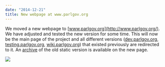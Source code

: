 ```yaml
---
date: "2014-12-21"
title: New webpage at www.parlgov.org
---
```


We moved a new webpage to [www.parlgov.org](http://www.parlgov.org/). We have adjusted and tested the new version for some time. This will now be the main page of the project and all different versions ([dev.parlgov.org](http://dev.parlgov.org/), [testing.parlgov.org](http://testing.parlgov.org/), [wiki.parlgov.org](http://wiki.parlgov.org/)) that existed previously are redirected to it. An [archive](http://www.parlgov.org/static/static-2014/index.html) of the old static version is available on the new page.

![](/images/parliament-scotland.jpg)
